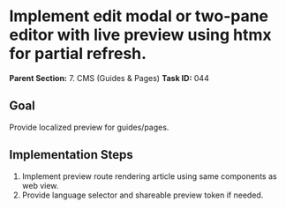# Implement edit modal or two-pane editor with live preview using htmx for partial refresh.

**Parent Section:** 7. CMS (Guides & Pages)
**Task ID:** 044

## Goal
Provide localized preview for guides/pages.

## Implementation Steps
1. Implement preview route rendering article using same components as web view.
2. Provide language selector and shareable preview token if needed.
